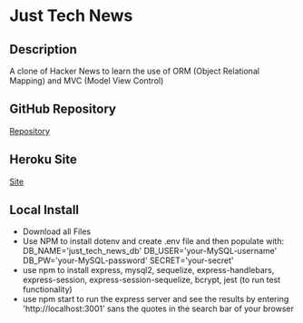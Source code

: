 # Just Tech News

## Description
A clone of Hacker News to learn the use of ORM (Object Relational Mapping) and MVC (Model View Control)

## GitHub Repository
[Repository](https://github.com/josephptflanagan/just-tech-news)

## Heroku Site
[Site](https://nameless-mesa-13516.herokuapp.com/)

## Local Install
* Download all Files
* Use NPM to install dotenv and create .env file and then populate with:
    DB_NAME='just_tech_news_db'
    DB_USER='your-MySQL-username'
    DB_PW='your-MySQL-password'
    SECRET='your-secret'
* use npm to install express, mysql2, sequelize, express-handlebars, express-session, express-session-sequelize, bcrypt, jest (to run test functionality)
* use npm start to run the express server and see the results by entering 'http://localhost:3001' sans the quotes in the search bar of your browser
